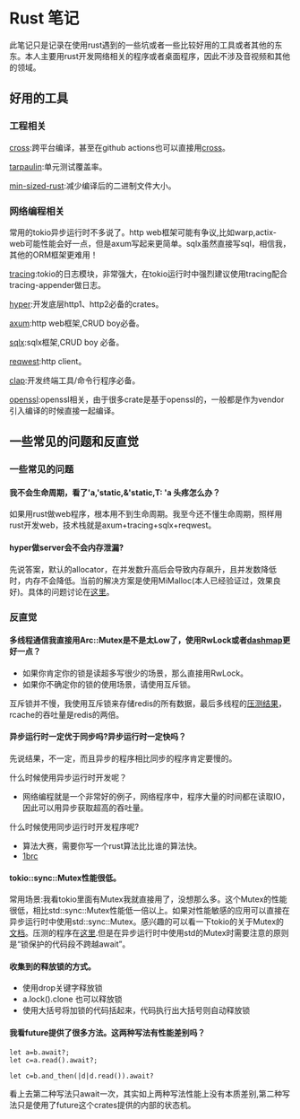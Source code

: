 # Rust 笔记 
此笔记只是记录在使用rust遇到的一些坑或者一些比较好用的工具或者其他的东东。本人主要用rust开发网络相关的程序或者桌面程序，因此不涉及音视频和其他的领域。

## 好用的工具

### 工程相关
[cross](https://github.com/cross-rs/cross):跨平台编译，甚至在github actions也可以直接用[cross](houseabsolute/actions-rust-cross@v0)。

[tarpaulin](https://github.com/xd009642/tarpaulin):单元测试覆盖率。

[min-sized-rust](https://github.com/johnthagen/min-sized-rust):减少编译后的二进制文件大小。

### 网络编程相关
常用的tokio异步运行时不多说了。http web框架可能有争议,比如warp,actix-web可能性能会好一点，但是axum写起来更简单。sqlx虽然直接写sql，相信我，其他的ORM框架更难用！

[tracing](https://github.com/tokio-rs/tracing):tokio的日志模块，非常强大，在tokio运行时中强烈建议使用tracing配合tracing-appender做日志。

[hyper](https://github.com/hyperium/hyper):开发底层http1、http2必备的crates。

[axum](https://github.com/tokio-rs/axum):http web框架,CRUD boy必备。

[sqlx](https://github.com/launchbadge/sqlx):sqlx框架,CRUD boy 必备。

[reqwest](https://github.com/seanmonstar/reqwest):http client。

[clap](https://github.com/clap-rs/clap):开发终端工具/命令行程序必备。

[openssl](https://docs.rs/openssl/latest/openssl/):openssl相关，由于很多crate是基于openssl的，一般都是作为vendor引入编译的时候直接一起编译。

## 一些常见的问题和反直觉
### 一些常见的问题
#### 我不会生命周期，看了'a,'static,&'static,T: 'a 头疼怎么办？
如果用rust做web程序，根本用不到生命周期。我至今还不懂生命周期，照样用rust开发web，技术栈就是axum+tracing+sqlx+reqwest。

#### hyper做server会不会内存泄漏?
先说答案，默认的allocator，在并发数升高后会导致内存飙升，且并发数降低时，内存不会降低。当前的解决方案是使用MiMalloc(本人已经验证过，效果良好)。具体的问题讨论在[这里](https://github.com/hyperium/hyper/issues/1790)。


### 反直觉
#### 多线程通信我直接用Arc::Mutex是不是太Low了，使用RwLock或者[dashmap](https://github.com/xacrimon/dashmap)更好一点？
- 如果你肯定你的锁是读超多写很少的场景，那么直接用RwLock。
- 如果你不确定你的锁的使用场景，请使用互斥锁。

互斥锁并不慢，我使用互斥锁来存储redis的所有数据，最后多线程的[压测结果](https://github.com/lsk569937453/rcache)，rcache的吞吐量是redis的两倍。

#### 异步运行时一定优于同步吗?异步运行时一定快吗？
先说结果，不一定，而且异步的程序相比同步的程序肯定要慢的。

什么时候使用异步运行时开发呢？
- 网络编程就是一个非常好的例子，网络程序中，程序大量的时间都在读取IO，因此可以用异步获取超高的吞吐量。

什么时候使用同步运行时开发程序呢?

- 算法大赛，需要你写一个rust算法比比谁的算法快。
- [1brc](https://github.com/gunnarmorling/1brc/discussions/57)

####  tokio::sync::Mutex性能很低。
常用场景:我看tokio里面有Mutex我就直接用了，没想那么多。这个Mutex的性能很低，相比std::sync::Mutex性能低一倍以上。如果对性能敏感的应用可以直接在异步运行时中使用std::sync::Mutex。感兴趣的可以看一下tokio的关于Mutex的[文档](https://github.com/tokio-rs/tokio/blob/tokio-1.38.0/tokio/src/sync/mutex.rs#L24)。压测的程序在[这里](https://rustcc.cn/article?id=7841ed4a-fb33-4558-aa00-f45890a4f3eb).但是在异步运行时中使用std的Mutex时需要注意的原则是“锁保护的代码段不跨越await”。

#### 收集到的释放锁的方式。
- 使用drop关键字释放锁
- a.lock().clone 也可以释放锁
- 使用大括号将加锁的代码括起来，代码执行出大括号则自动释放锁

#### 我看future提供了很多方法。这两种写法有性能差别吗？
```
let a=b.await?;
let c=a.read().await?;
```
```
let c=b.and_then(|d|d.read()).await?
```
看上去第二种写法只await一次，其实如上两种写法性能上没有本质差别,第二种写法只是使用了future这个crates提供的内部的状态机。